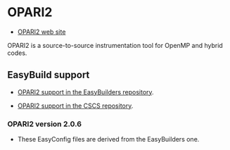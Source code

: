 # OPARI2

  * [OPARI2 web site](https://www.vi-hps.org/tools/opari2.html)

OPARI2 is a source-to-source instrumentation tool for OpenMP and hybrid codes.

## EasyBuild support

  * [OPARI2 support in the EasyBuilders repository](https://github.com/easybuilders/easybuild-easyconfigs/tree/develop/easybuild/easyconfigs/o/OPARI2).

  * [OPARI2 support in the CSCS repository](https://github.com/easybuilders/CSCS/tree/master/easybuild/easyconfigs/o/OPARI2).


### OPARI2 version 2.0.6

  * These EasyConfig files are derived from the EasyBuilders one.